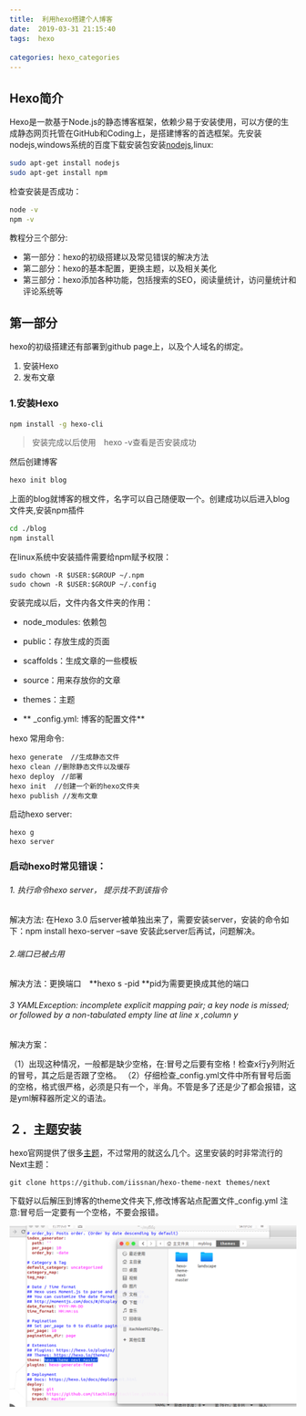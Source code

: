 ```yaml
---
title:  利用hexo搭建个人博客
date:  2019-03-31 21:15:40
tags:  hexo

categories: hexo_categories
---
```




## Hexo简介

Hexo是一款基于Node.js的静态博客框架，依赖少易于安装使用，可以方便的生成静态网页托管在GitHub和Coding上，是搭建博客的首选框架。先安装nodejs,windows系统的百度下载安装包安装[nodejs](https://nodejs.org/en/download/),linux:

```bash
sudo apt-get install nodejs
sudo apt-get install npm
```

检查安装是否成功：

```bash
node -v
npm -v
```

教程分三个部分:

- 第一部分：hexo的初级搭建以及常见错误的解决方法
- 第二部分：hexo的基本配置，更换主题，以及相关美化
- 第三部分：hexo添加各种功能，包括搜索的SEO，阅读量统计，访问量统计和评论系统等



## 第一部分
hexo的初级搭建还有部署到github page上，以及个人域名的绑定。

1. 安装Hexo
2. 发布文章

### 1.安装Hexo

```bash
npm install -g hexo-cli
```

> 安装完成以后使用　hexo -v查看是否安装成功

然后创建博客

```bash
hexo init blog
```

上面的blog就博客的根文件，名字可以自己随便取一个。创建成功以后进入blog文件夹,安装npm插件

```bash
cd ./blog
npm install
```

在linux系统中安装插件需要给npm赋予权限： <!-- more -->

```
sudo chown -R $USER:$GROUP ~/.npm
sudo chown -R $USER:$GROUP ~/.config
```

安装完成以后，文件内各文件夹的作用：

- node_modules: 依赖包

- public：存放生成的页面

- scaffolds：生成文章的一些模板

- source：用来存放你的文章

- themes：主题

- ** _config.yml: 博客的配置文件**

  

hexo 常用命令:

```
hexo generate  //生成静态文件
hexo clean //删除静态文件以及缓存
hexo deploy　//部署
hexo init  //创建一个新的hexo文件夹
hexo publish //发布文章
```

启动hexo server:

```
hexo g
hexo server
```

### 启动hexo时常见错误：

###### 1. 执行命令hexo server， 提示找不到该指令

解决方法: 在Hexo 3.0 后server被单独出来了，需要安装server，安装的命令如下：npm install hexo-server –save 安装此server后再试，问题解决。

###### 2.端口已被占用

解决方法：更换端口　**hexo s -pid **pid为需要更换成其他的端口

###### 3 YAMLException: incomplete explicit mapping pair; a key node is missed; or followed by a non-tabulated empty line at line x ,column y

解决方案：

（1）出现这种情况，一般都是缺少空格，在:冒号之后要有空格！检查x行y列附近的冒号，其之后是否跟了空格。
 （2）仔细检查_config.yml文件中所有冒号后面的空格，格式很严格，必须是只有一个，半角。不管是多了还是少了都会报错，这是yml解释器所定义的语法。

## ２．主题安装

hexo官网提供了很多[主题](https://hexo.io/themes/index.html)，不过常用的就这么几个。这里安装的时非常流行的Next主题：

```
git clone https://github.com/iissnan/hexo-theme-next themes/next
```

下载好以后解压到博客的theme文件夹下,修改博客站点配置文件_config.yml 注意:冒号后一定要有一个空格，不要会报错。

![a.png](/imgs/a.png)